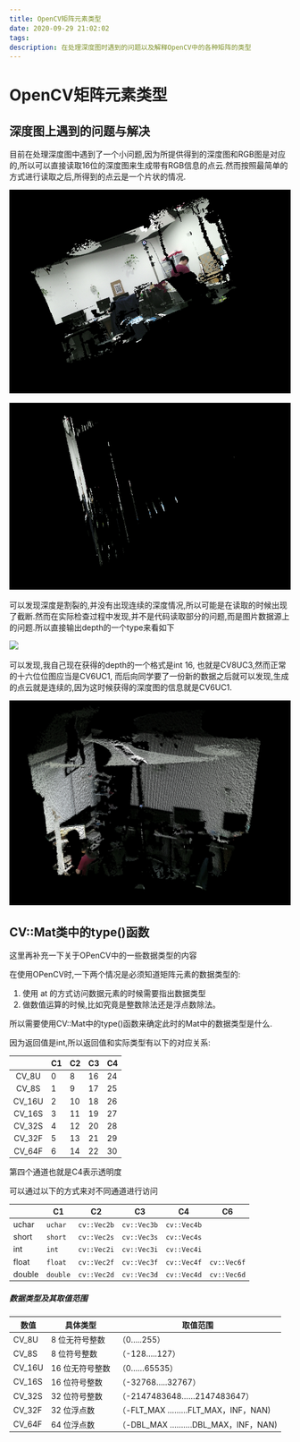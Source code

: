 ```yaml
---
title: OpenCV矩阵元素类型
date: 2020-09-29 21:02:02
tags:
description: 在处理深度图时遇到的问题以及解释OpenCV中的各种矩阵的类型
---
```


# OpenCV矩阵元素类型

## 深度图上遇到的问题与解决

目前在处理深度图中遇到了一个小问题,因为所提供得到的深度图和RGB图是对应的,所以可以直接读取16位的深度图来生成带有RGB信息的点云.然而按照最简单的方式进行读取之后,所得到的点云是一个片状的情况.

![](2020-09-29-20200929-OpenCV矩阵元素类型/1234.png)

![](2020-09-29-20200929-OpenCV矩阵元素类型/12345.png)

可以发现深度是割裂的,并没有出现连续的深度情况,所以可能是在读取的时候出现了截断.然而在实际检查过程中发现,并不是代码读取部分的问题,而是图片数据源上的问题.所以直接输出depth的一个type来看如下

![](/home/jjj/Documents/Hexo/source/_posts/2020-09-29-20200929-OpenCV矩阵元素类型/123.png)

可以发现,我自己现在获得的depth的一个格式是int 16, 也就是CV8UC3,然而正常的十六位位图应当是CV6UC1, 而后向同学要了一份新的数据之后就可以发现,生成的点云就是连续的,因为这时候获得的深度图的信息就是CV6UC1. 

![](2020-09-29-20200929-OpenCV矩阵元素类型/23456.png)



## CV::Mat类中的type()函数

这里再补充一下关于OPenCV中的一些数据类型的内容

在使用OPenCV时,一下两个情况是必须知道矩阵元素的数据类型的:

1. 使用 at 的方式访问数据元素的时候需要指出数据类型
2. 做数值运算的时候,比如究竟是整数除法还是浮点数除法。

所以需要使用CV::Mat中的type()函数来确定此时的Mat中的数据类型是什么.

因为返回值是int,所以返回值和实际类型有以下的对应关系:

|        | C1   | C2   | C3   | C4   |
| :----: | ---- | ---- | ---- | ---- |
| CV_8U  | 0    | 8    | 16   | 24   |
| CV_8S  | 1    | 9    | 17   | 25   |
| CV_16U | 2    | 10   | 18   | 26   |
| CV_16S | 3    | 11   | 19   | 27   |
| CV_32S | 4    | 12   | 20   | 28   |
| CV_32F | 5    | 13   | 21   | 29   |
| CV_64F | 6    | 14   | 22   | 30   |

第四个通道也就是C4表示透明度

可以通过以下的方式来对不同通道进行访问

|        | C1       | C2          | C3          | C4          | C6          |
| ------ | -------- | ----------- | ----------- | ----------- | ----------- |
| uchar  | `uchar`  | `cv::Vec2b` | `cv::Vec3b` | `cv::Vec4b` |             |
| short  | `short`  | `cv::Vec2s` | `cv::Vec3s` | `cv::Vec4s` |             |
| int    | `int`    | `cv::Vec2i` | `cv::Vec3i` | `cv::Vec4i` |             |
| float  | `float`  | `cv::Vec2f` | `cv::Vec3f` | `cv::Vec4f` | `cv::Vec6f` |
| double | `double` | `cv::Vec2d` | `cv::Vec3d` | `cv::Vec4d` | `cv::Vec6d` |



##### 数据类型及其取值范围

| 数值   | 具体类型        | 取值范围                          |
| ------ | --------------- | --------------------------------- |
| CV_8U  | 8 位无符号整数  | （0…..255）                       |
| CV_8S  | 8 位符号整数    | （-128…..127）                    |
| CV_16U | 16 位无符号整数 | （0……65535）                      |
| CV_16S | 16 位符号整数   | （-32768…..32767）                |
| CV_32S | 32 位符号整数   | （-2147483648……2147483647）       |
| CV_32F | 32 位浮点数     | （-FLT_MAX ………FLT_MAX，INF，NAN)  |
| CV_64F | 64 位浮点数     | （-DBL_MAX ……….DBL_MAX，INF，NAN) |







